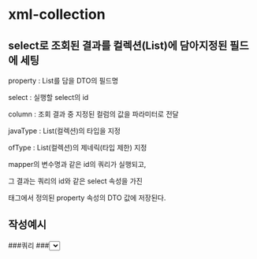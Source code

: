 # xml-collection

## select로 조회된 결과를 컬렉션(List)에 담아지정된 필드에 세팅
			
 property : List를 담을 DTO의 필드명
	
 select : 실행할 select의 id
	
 column : 조회 결과 중 지정된 컬럼의 값을 파라미터로 전달
	
 javaType : List(컬렉션)의 타입을 지정
	
 ofType : List(컬렉션)의 제네릭(타입 제한) 지정
		
	
 mapper의 변수명과 같은 id의 쿼리가 실행되고, 
	
 그 결과는 쿼리의 id와 같은 select 속성을 가진 
	
 <collection> 태그에서 정의된 property 속성의 DTO 값에 저장된다.

## 작성예시 

###쿼리
###<select id="selectCommentList" resultType = "Comment">
 		SELECT LEVEL, C.* FROM
			(SELECT COMMENT_NO, COMMENT_CONTENT,
			    TO_CHAR(COMMENT_WRITE_DATE, 'YYYY"년" MM"월" DD"일" HH24"시" MI"분" SS"초"') COMMENT_WRITE_DATE,
			    BOARD_NO, MEMBER_NO, MEMBER_NICKNAME, PROFILE_IMG, PARENT_COMMENT_NO, COMMENT_DEL_FL
			FROM "COMMENT"
			JOIN MEMBER USING(MEMBER_NO)
			WHERE BOARD_NO = #{boardNo}) C
		WHERE COMMENT_DEL_FL = 'N'
		OR 0 != (SELECT COUNT(*) FROM "COMMENT" SUB
						WHERE SUB.PARENT_COMMENT_NO = C.COMMENT_NO
						AND COMMENT_DEL_FL = 'N')
		START WITH PARENT_COMMENT_NO IS NULL
		CONNECT BY PRIOR COMMENT_NO = PARENT_COMMENT_NO
		ORDER SIBLINGS BY COMMENT_NO
 	</select>

